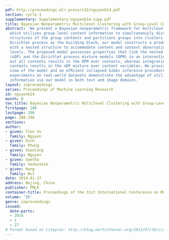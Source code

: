 ```yaml
---
pdf: http://proceedings.mlr.press/v32/nguyenb14.pdf
section: cycle-1
supplementary: Supplementary:nguyenb14-supp.pdf
title: Bayesian Nonparametric Multilevel Clustering with Group-Level Contexts
abstract: 'We present a Bayesian nonparametric framework for multilevel clustering
  which utilizes group-level context information to simultaneously discover low-dimensional
  structures of the group contents and partitions groups into clusters. Using the
  Dirichlet process as the building block, our model constructs a product base-measure
  with a nested structure to accommodate content and context observations at multiple
  levels. The proposed model possesses properties that link the nested Dirichlet processes
  (nDP) and the Dirichlet process mixture models (DPM) in an interesting way: integrating
  out all contents results in the DPM over contexts, whereas integrating out group-speciﬁc
  contexts results in the nDP mixture over content variables. We provide a Polya-urn
  view of the model and an efﬁcient collapsed Gibbs inference procedure. Extensive
  experiments on real-world datasets demonstrate the advantage of utilizing context
  information via our model in both text and image domains.'
layout: inproceedings
series: Proceedings of Machine Learning Research
id: nguyenb14
month: 0
tex_title: Bayesian Nonparametric Multilevel Clustering with Group-Level Contexts
firstpage: 288
lastpage: 296
page: 288-296
sections: 
author:
- given: Tien Vu
  family: Nguyen
- given: Dinh
  family: Phung
- given: Xuanlong
  family: Nguyen
- given: Swetha
  family: Venkatesh
- given: Hung
  family: Bui
date: 2014-01-27
address: Bejing, China
publisher: PMLR
container-title: Proceedings of the 31st International Conference on Machine Learning
volume: '32'
genre: inproceedings
issued:
  date-parts:
  - 2014
  - 1
  - 27
# Format based on citeproc: http://blog.martinfenner.org/2013/07/30/citeproc-yaml-for-bibliographies/
---
```

